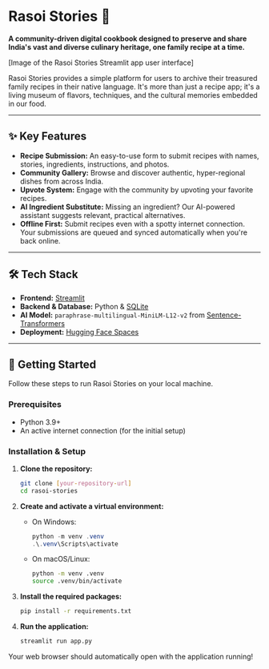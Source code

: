 # Rasoi Stories 🍲

**A community-driven digital cookbook designed to preserve and share India's vast and diverse culinary heritage, one family recipe at a time.**

[Image of the Rasoi Stories Streamlit app user interface]

Rasoi Stories provides a simple platform for users to archive their treasured family recipes in their native language. It's more than just a recipe app; it's a living museum of flavors, techniques, and the cultural memories embedded in our food.

---

## ✨ Key Features

* **Recipe Submission:** An easy-to-use form to submit recipes with names, stories, ingredients, instructions, and photos.
* **Community Gallery:** Browse and discover authentic, hyper-regional dishes from across India.
* **Upvote System:** Engage with the community by upvoting your favorite recipes.
* **AI Ingredient Substitute:** Missing an ingredient? Our AI-powered assistant suggests relevant, practical alternatives.
* **Offline First:** Submit recipes even with a spotty internet connection. Your submissions are queued and synced automatically when you're back online.

---

## 🛠️ Tech Stack

* **Frontend:** [Streamlit](https://streamlit.io/)
* **Backend & Database:** Python & [SQLite](https://www.sqlite.org/index.html)
* **AI Model:** `paraphrase-multilingual-MiniLM-L12-v2` from [Sentence-Transformers](https://www.sbert.net/)
* **Deployment:** [Hugging Face Spaces](https://huggingface.co/spaces)

---

## 🚀 Getting Started

Follow these steps to run Rasoi Stories on your local machine.

### Prerequisites

* Python 3.9+
* An active internet connection (for the initial setup)

### Installation & Setup

1.  **Clone the repository:**
    ```bash
    git clone [your-repository-url]
    cd rasoi-stories
    ```

2.  **Create and activate a virtual environment:**
    * On Windows:
        ```powershell
        python -m venv .venv
        .\.venv\Scripts\activate
        ```
    * On macOS/Linux:
        ```bash
        python -m venv .venv
        source .venv/bin/activate
        ```

3.  **Install the required packages:**
    ```bash
    pip install -r requirements.txt
    ```

4.  **Run the application:**
    ```bash
    streamlit run app.py
    ```

Your web browser should automatically open with the application running!